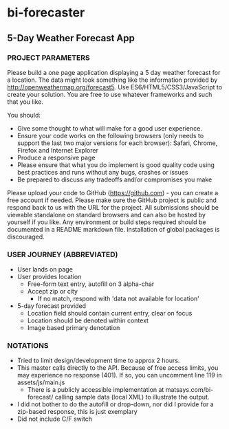 # bi-forecaster
## 5-Day Weather Forecast App

### PROJECT PARAMETERS
Please build a one page application displaying a 5 day weather forecast for a location.  The data might look something like the information provided by  http://openweathermap.org/forecast5. Use ES6/HTML5/CSS3/JavaScript to create your solution. You are free to use whatever frameworks and such that you like.

You should:
- Give some thought to what will make for a good user experience.
- Ensure your code works on the following browsers (only needs to support the last two major versions for each browser): Safari, Chrome, Firefox and Internet Explorer
- Produce a responsive page
- Please ensure that what you do implement is good quality code using best practices and runs without any bugs, crashes or issues
- Be prepared to discuss any tradeoffs and/or compromises you make

Please upload your code to GitHub (https://github.com) - you can create a free account if needed. Please make sure the GitHub project is public and respond back to us with the URL for the project. All submissions should be viewable standalone on standard browsers and can also be hosted by yourself if you like. Any environment or build steps required should be documented in a README markdown file.  Installation of global packages is discouraged.

### USER JOURNEY (ABBREVIATED)
- User lands on page
- User provides location
  - Free-form text entry, autofill on 3 alpha-char
  - Accept zip or city
    - If no match, respond with 'data not available for location'
- 5-day forecast provided
  - Location field should contain current entry, clear on focus
  - Location should be denoted within context
  - Image based primary denotation

### NOTATIONS
- Tried to limit design/development time to approx 2 hours.
- This master calls directly to the API. Because of free access limits, you may experience no response (401). If so, you can uncomment line 119 in assets/js/main.js
  - There is a publicly accessible implementation at matsays.com/bi-forecast/ calling sample data (local XML) to illustrate the output.
- I did not bother to do the autofill or drop-down, nor did I provide for a zip-based response, this is just exemplary
- Did not include C/F switch
